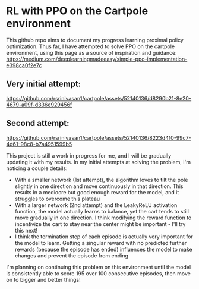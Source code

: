 # RL with PPO on the Cartpole environment

This github repo aims to document my progress learning proximal policy optimization. Thus far, I have attempted to solve PPO on the cartpole environment, using this page as a source of inspiration and guidance: https://medium.com/deeplearningmadeeasy/simple-ppo-implementation-e398ca0f2e7c

## Very initial attempt:

https://github.com/rsrinivasan1/cartpole/assets/52140136/d8290b21-8e20-4679-a09f-d336e929456f

## Second attempt:

https://github.com/rsrinivasan1/cartpole/assets/52140136/8223d410-99c7-4d61-98c8-b7a4951599b5

This project is still a work in progress for me, and I will be gradually updating it with my results. In my initial attempts at solving the problem, I'm noticing a couple details:
- With a smaller network (1st attempt), the algorithm loves to tilt the pole slightly in one direction and move continuously in that direction. This results in a mediocre but good enough reward for the model, and it struggles to overcome this plateau
- With a larger network (2nd attempt) and the LeakyReLU activation function, the model actually learns to balance, yet the cart tends to still move gradually in one direction. I think modifying the reward function to incentivize the cart to stay near the center might be important - I'll try this next!
- I think the termination step of each episode is actually very important for the model to learn. Getting a singular reward with no predicted further rewards (because the episode has ended) influences the model to make changes and prevent the episode from ending

I'm planning on continuing this problem on this environment until the model is consistently able to score 195 over 100 consecutive episodes, then move on to bigger and better things!
